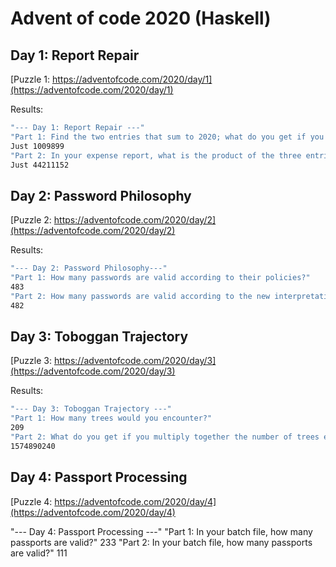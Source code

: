 # Advent of code 2020 (Haskell)

## Day 1: Report Repair

[Puzzle 1: https://adventofcode.com/2020/day/1](https://adventofcode.com/2020/day/1)

Results: 
```bash
"--- Day 1: Report Repair ---"
"Part 1: Find the two entries that sum to 2020; what do you get if you multiply them together?"
Just 1009899
"Part 2: In your expense report, what is the product of the three entries that sum to 2020?"
Just 44211152
```

## Day 2: Password Philosophy

[Puzzle 2: https://adventofcode.com/2020/day/2](https://adventofcode.com/2020/day/2)

Results: 
```bash
"--- Day 2: Password Philosophy---"
"Part 1: How many passwords are valid according to their policies?"
483
"Part 2: How many passwords are valid according to the new interpretation of the policies?"
482
```

## Day 3: Toboggan Trajectory 

[Puzzle 3: https://adventofcode.com/2020/day/3](https://adventofcode.com/2020/day/3)

Results: 
```bash
"--- Day 3: Toboggan Trajectory ---"
"Part 1: How many trees would you encounter?"
209
"Part 2: What do you get if you multiply together the number of trees encountered on each of the listed slopes?"
1574890240
```

## Day 4: Passport Processing

[Puzzle 4: https://adventofcode.com/2020/day/4](https://adventofcode.com/2020/day/4)

"--- Day 4: Passport Processing ---"
"Part 1: In your batch file, how many passports are valid?"
233
"Part 2: In your batch file, how many passports are valid?"
111
